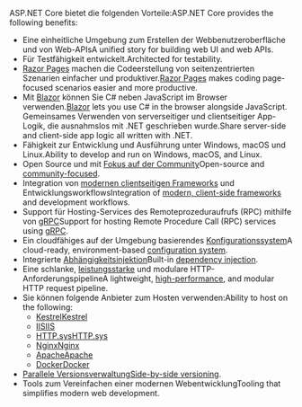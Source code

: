 <span data-ttu-id="e4bbb-101">ASP.NET Core bietet die folgenden Vorteile:</span><span class="sxs-lookup"><span data-stu-id="e4bbb-101">ASP.NET Core provides the following benefits:</span></span>

* <span data-ttu-id="e4bbb-102">Eine einheitliche Umgebung zum Erstellen der Webbenutzeroberfläche und von Web-APIs</span><span class="sxs-lookup"><span data-stu-id="e4bbb-102">A unified story for building web UI and web APIs.</span></span>
* <span data-ttu-id="e4bbb-103">Für Testfähigkeit entwickelt.</span><span class="sxs-lookup"><span data-stu-id="e4bbb-103">Architected for testability.</span></span>
* <span data-ttu-id="e4bbb-104">[Razor Pages](xref:razor-pages/index) machen die Codeerstellung von seitenzentrierten Szenarien einfacher und produktiver.</span><span class="sxs-lookup"><span data-stu-id="e4bbb-104">[Razor Pages](xref:razor-pages/index) makes coding page-focused scenarios easier and more productive.</span></span>
* <span data-ttu-id="e4bbb-105">Mit [Blazor](xref:blazor/index) können Sie C# neben JavaScript im Browser verwenden.</span><span class="sxs-lookup"><span data-stu-id="e4bbb-105">[Blazor](xref:blazor/index) lets you use C# in the browser alongside JavaScript.</span></span> <span data-ttu-id="e4bbb-106">Gemeinsames Verwenden von serverseitiger und clientseitiger App-Logik, die ausnahmslos mit .NET geschrieben wurde.</span><span class="sxs-lookup"><span data-stu-id="e4bbb-106">Share server-side and client-side app logic all written with .NET.</span></span>
* <span data-ttu-id="e4bbb-107">Fähigkeit zur Entwicklung und Ausführung unter Windows, macOS und Linux.</span><span class="sxs-lookup"><span data-stu-id="e4bbb-107">Ability to develop and run on Windows, macOS, and Linux.</span></span>
* <span data-ttu-id="e4bbb-108">Open Source und mit [Fokus auf der Community](https://live.asp.net/)</span><span class="sxs-lookup"><span data-stu-id="e4bbb-108">Open-source and [community-focused](https://live.asp.net/).</span></span>
* <span data-ttu-id="e4bbb-109">Integration von [modernen clientseitigen Frameworks](xref:blazor/index) und Entwicklungsworkflows</span><span class="sxs-lookup"><span data-stu-id="e4bbb-109">Integration of [modern, client-side frameworks](xref:blazor/index) and development workflows.</span></span>
* <span data-ttu-id="e4bbb-110">Support für Hosting-Services des Remoteprozeduraufrufs (RPC) mithilfe von [gRPC](xref:grpc/index)</span><span class="sxs-lookup"><span data-stu-id="e4bbb-110">Support for hosting Remote Procedure Call (RPC) services using [gRPC](xref:grpc/index).</span></span>
* <span data-ttu-id="e4bbb-111">Ein cloudfähiges auf der Umgebung basierendes [Konfigurationssystem](xref:fundamentals/configuration/index)</span><span class="sxs-lookup"><span data-stu-id="e4bbb-111">A cloud-ready, environment-based [configuration system](xref:fundamentals/configuration/index).</span></span>
* <span data-ttu-id="e4bbb-112">Integrierte [Abhängigkeitsinjektion](xref:fundamentals/dependency-injection)</span><span class="sxs-lookup"><span data-stu-id="e4bbb-112">Built-in [dependency injection](xref:fundamentals/dependency-injection).</span></span>
* <span data-ttu-id="e4bbb-113">Eine schlanke, [leistungsstarke](https://github.com/aspnet/benchmarks) und modulare HTTP-Anforderungspipeline</span><span class="sxs-lookup"><span data-stu-id="e4bbb-113">A lightweight, [high-performance](https://github.com/aspnet/benchmarks), and modular HTTP request pipeline.</span></span>
* <span data-ttu-id="e4bbb-114">Sie können folgende Anbieter zum Hosten verwenden:</span><span class="sxs-lookup"><span data-stu-id="e4bbb-114">Ability to host on the following:</span></span>
  * [<span data-ttu-id="e4bbb-115">Kestrel</span><span class="sxs-lookup"><span data-stu-id="e4bbb-115">Kestrel</span></span>](xref:fundamentals/servers/kestrel)
  * [<span data-ttu-id="e4bbb-116">IIS</span><span class="sxs-lookup"><span data-stu-id="e4bbb-116">IIS</span></span>](xref:host-and-deploy/iis/index)
  * [<span data-ttu-id="e4bbb-117">HTTP.sys</span><span class="sxs-lookup"><span data-stu-id="e4bbb-117">HTTP.sys</span></span>](xref:fundamentals/servers/httpsys)
  * [<span data-ttu-id="e4bbb-118">Nginx</span><span class="sxs-lookup"><span data-stu-id="e4bbb-118">Nginx</span></span>](xref:host-and-deploy/linux-nginx)
  * [<span data-ttu-id="e4bbb-119">Apache</span><span class="sxs-lookup"><span data-stu-id="e4bbb-119">Apache</span></span>](xref:host-and-deploy/linux-apache)
  * [<span data-ttu-id="e4bbb-120">Docker</span><span class="sxs-lookup"><span data-stu-id="e4bbb-120">Docker</span></span>](xref:host-and-deploy/docker/index)
* <span data-ttu-id="e4bbb-121">[Parallele Versionsverwaltung](/dotnet/standard/choosing-core-framework-server#side-by-side-net-versions-per-application-level)</span><span class="sxs-lookup"><span data-stu-id="e4bbb-121">[Side-by-side versioning](/dotnet/standard/choosing-core-framework-server#side-by-side-net-versions-per-application-level).</span></span>
* <span data-ttu-id="e4bbb-122">Tools zum Vereinfachen einer modernen Webentwicklung</span><span class="sxs-lookup"><span data-stu-id="e4bbb-122">Tooling that simplifies modern web development.</span></span>

